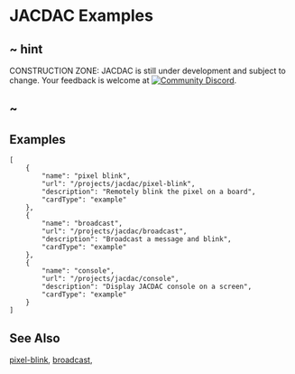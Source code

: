 # JACDAC Examples

## ~ hint

CONSTRUCTION ZONE: JACDAC is still under development and subject to change. Your feedback is welcome at [![Community Discord](https://img.shields.io/discord/448979533891371018.svg)](https://aka.ms/makecodecommunity).

## ~

## Examples

```codecard
[
    {
        "name": "pixel blink",
        "url": "/projects/jacdac/pixel-blink",
        "description": "Remotely blink the pixel on a board",
        "cardType": "example"
    },
    {
        "name": "broadcast",
        "url": "/projects/jacdac/broadcast",
        "description": "Broadcast a message and blink",
        "cardType": "example"
    },
    {
        "name": "console",
        "url": "/projects/jacdac/console",
        "description": "Display JACDAC console on a screen",
        "cardType": "example"
    }
]
```

## See Also

[pixel-blink](/projects/jacdac/pixel-blink),
[broadcast](/projects/jacdac/broadcast),
